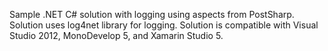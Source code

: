 Sample .NET C# solution with logging using aspects from PostSharp. Solution uses log4net library for logging. Solution is compatible with Visual Studio 2012, MonoDevelop 5, and Xamarin Studio 5.